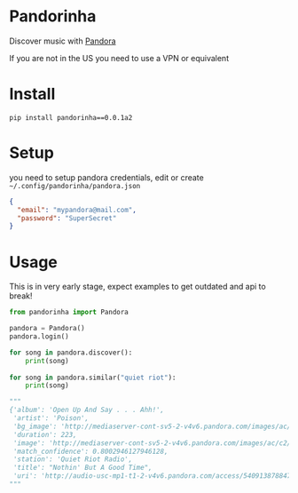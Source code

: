 # Pandorinha

Discover music with [Pandora](https://www.pandora.com)

If you are not in the US you need to use a VPN or equivalent

# Install

`pip install pandorinha==0.0.1a2`

# Setup

you need to setup pandora credentials, edit or create `~/.config/pandorinha/pandora.json`

```json
{
  "email": "mypandora@mail.com",
  "password": "SuperSecret"
}
```

# Usage

This is in very early stage, expect examples to get outdated and api to break!

```python
from pandorinha import Pandora

pandora = Pandora()
pandora.login()

for song in pandora.discover():
    print(song)
    
for song in pandora.similar("quiet riot"):
    print(song)

"""
{'album': 'Open Up And Say . . . Ahh!',
 'artist': 'Poison',
 'bg_image': 'http://mediaserver-cont-sv5-2-v4v6.pandora.com/images/ac/c2/ca/2c/1c8c4f38b5deb6ebd20fb753/1080W_1080H.jpg',
 'duration': 223,
 'image': 'http://mediaserver-cont-sv5-2-v4v6.pandora.com/images/ac/c2/ca/2c/1c8c4f38b5deb6ebd20fb753/1080W_1080H.jpg',
 'match_confidence': 0.8002946127946128,
 'station': 'Quiet Riot Radio',
 'title': "Nothin' But A Good Time",
 'uri': 'http://audio-usc-mp1-t1-2-v4v6.pandora.com/access/5409138788479642529.mp4?version=5&lid=1824884349&token=%2BXTl%2B2PCnb2bZrYOZ3ug0z60sKbIz%2FZnUoxRmqEGW3pekgtyBP5BeD%2F6qA9fggDBaEXPj54W0qKld1%2BgPkaIxSYzCt%2FKtLTaTUGIwe4S4GqikJtKYu2rw701g5%2BuMEU6K4KEBrEkvrHaOy%2F7UGjYuqGD4cMNi%2BOosNRmEwx4y2kOh3T%2Fmm6nBnfLLizArpj1SK0jarOAFwEryQtofPVBBGBzsUv7AWLGbMegWOJJcTAPunBxpB%2BXXk80loL4i5yQbzLjFqN5H%2BR6QqVxbYJphrtu1GTIu7wD11Q4tNmeEeAWrH%2FmPlsbVA1h696zHGYIO3ZWqhvGJ1CG4Wnor5SKqA%3D%3D'}
"""
```
